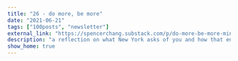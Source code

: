 ```yaml
---
title: "26 - do more, be more"
date: "2021-06-21"
tags: ["100posts", "newsletter"]
external_link: "https://spencerchang.substack.com/p/do-more-be-more-mini-26100"
description: "a reflection on what New York asks of you and how that environment shapes the default shaping of a person"
show_home: true
---
```

